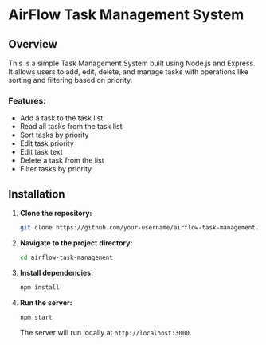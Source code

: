 # AirFlow Task Management System

## Overview

This is a simple Task Management System built using Node.js and Express. It allows users to add, edit, delete, and manage tasks with operations like sorting and filtering based on priority.

### Features:
- Add a task to the task list
- Read all tasks from the task list
- Sort tasks by priority
- Edit task priority
- Edit task text
- Delete a task from the list
- Filter tasks by priority


## Installation

1. **Clone the repository:**

    ```bash
    git clone https://github.com/your-username/airflow-task-management.git
    ```

2. **Navigate to the project directory:**

    ```bash
    cd airflow-task-management
    ```

3. **Install dependencies:**

    ```bash
    npm install
    ```

4. **Run the server:**

    ```bash
    npm start
    ```

    The server will run locally at `http://localhost:3000`.


